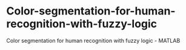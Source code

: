 # Color-segmentation-for-human-recognition-with-fuzzy-logic
Color segmentation for human recognition with fuzzy logic - MATLAB
